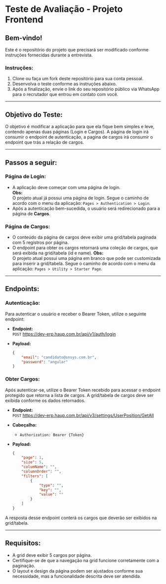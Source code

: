 # Teste de Avaliação - Projeto Frontend

## Bem-vindo!

Este é o repositório do projeto que precisará ser modificado conforme instruções fornecidas durante a entrevista.

### Instruções:
1. Clone ou faça um fork deste repositório para sua conta pessoal.
2. Desenvolva o teste conforme as instruções abaixo.
3. Após a finalização, envie o link do seu repositório público via WhatsApp para o recrutador que entrou em contato com você.

---

## Objetivo do Teste:
O objetivo é modificar a aplicação para que ela fique bem simples e leve, contendo apenas duas páginas (Login e Cargos). A página de login irá consumir o endpoint de autenticação, a pagina de cargos irá consumir o endpoint que trás a relação de cargos. 

---

## Passos a seguir:

### Página de Login:
- A aplicação deve começar com uma página de login.  
  **Obs:**  
  O projeto atual já possui uma página de login. Segue o caminho de acordo com o menu da aplicação: `Pages > Authentication > Login`.
- Após a autenticação bem-sucedida, o usuário será redirecionado para a página de **Cargos**.

### Página de Cargos:
- O conteúdo da página de cargos deve exibir uma grid/tabela paginada com 5 registros por página.
- O endpoint para obter os cargos retornará uma coleção de cargos, que será exibida na grid/tabela (id e name).
  **Obs:**  
  O projeto atual possui uma página em branco que pode ser customizada para inserir a grid/tabela. Segue o caminho de acordo com o menu da aplicação: `Pages > Utility > Starter Page`.

---

## Endpoints:

### Autenticação:
Para autenticar o usuário e receber o Bearer Token, utilize o seguinte endpoint:

- **Endpoint:**  
  `POST` https://dev-erp.haup.com.br/api/v1/auth/login

- **Payload:**
    ```json
    {
        "email": "candidato@snsys.com.br",
        "password": "angular"
    }
    ```

### Obter Cargos:
Após autenticar-se, utilize o Bearer Token recebido para acessar o endpoint protegido que retorna a lista de cargos. A grid/tabela de cargos deve ser exibida conforme os dados retornados.

- **Endpoint:**  
  `POST` https://dev-erp.haup.com.br/api/v3/settings/UserPosition/GetAll

- **Cabeçalho:**
    - `Authorization: Bearer {Token}`

- **Payload:**
    ```json
    {
        "page": 1,
        "size": 5,
        "columName": "",
        "columnOrder": "",
        "filters": [
            {
                "type": "",
                "key": "",
                "value": ""
            }
        ]
    }
    ```

A resposta desse endpoint conterá os cargos que deverão ser exibidos na grid/tabela.

---

## Requisitos:
- A grid deve exibir 5 cargos por página.
- Certifique-se de que a navegação na grid funcione corretamente com a paginação.
- O layout e design da página podem ser ajustados conforme sua necessidade, mas a funcionalidade descrita deve ser atendida.